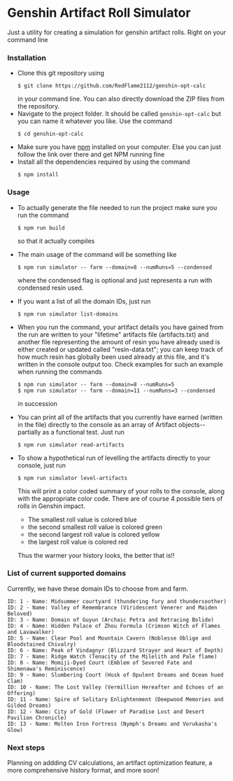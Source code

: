 # Genshin Artifact Roll Simulator

Just a utility for creating a simulation for genshin artifact rolls. Right on your command line

### Installation

- Clone this git repository using 
    ```
    $ git clone https://github.com/RedFlame2112/genshin-opt-calc
    ``` 
    in your command line. You can also directly download the ZIP files from the repository.
- Navigate to the project folder. It should be called `genshin-opt-calc` but you can name it whatever you like. Use the command
    ```
    $ cd genshin-opt-calc
    ```
- Make sure you have [npm](https://www.npmjs.com/) installed on your computer. Else you can just follow the link over there and get NPM running fine
- Install all the dependencies required by using the command
    ```
    $ npm install
    ```
### Usage
- To actually generate the file needed to run the project make sure you run the command 
  ```
  $ npm run build
  ```
  so that it actually compiles
- The main usage of the command will be something like
  ```
  $ npm run simulator -- farm --domain=8 --numRuns=5 --condensed
  ```
  where the condensed flag is optional and just represents a run with condensed resin used.
- If you want a list of all the domain IDs, just run
  ```
  $ npm run simulator list-domains
  ```
- When you run the command, your artifact details you have gained from the run are written to your "lifetime" artifacts file (artifacts.txt) and another file representing the amount of resin you have already used is either created or updated called "resin-data.txt"; you can keep track of how much resin has globally been used already at this file, and it's written in the console output too. Check examples for such an example when running the commands
    ```
    $ npm run simulator -- farm --domain=8 --numRuns=5
    $ npm run simulator -- farm --domain=11 --numRuns=3 --condensed
    ```
    in succession
- You can print all of the artifacts that you currently have earned (written in the file) directly to the console as an array of Artifact objects-- partially as a functional test. Just run
    ```
    $ npm run simulator read-artifacts
    ```
- To show a hypothetical run of levelling the artifacts directly to your console, just run
    ```
    $ npm run simulator level-artifacts
    ```
    This will print a color coded summary of your rolls to the console, along with the appropriate color code. There are of course 4 possible tiers of rolls in Genshin impact.
    - The smallest roll value is colored blue
    - the second smallest roll value is colored green
    - the second largest roll value is colored yellow
    - the largest roll value is colored red

    Thus the warmer your history looks, the better that is!!


### List of current supported domains
Currently, we have these domain IDs to choose from and farm.
```
ID: 1 - Name: Midsummer courtyard (thundering fury and thundersoother)
ID: 2 - Name: Valley of Remembrance (Viridescent Venerer and Maiden Beloved)
ID: 3 - Name: Domain of Guyun (Archaic Petra and Retracing Bolide)
ID: 4 - Name: Hidden Palace of Zhou Formula (Crimson Witch of Flames and Lavawalker)
ID: 5 - Name: Clear Pool and Mountain Cavern (Noblesse Oblige and Bloodstained Chivalry)
ID: 6 - Name: Peak of Vindagnyr (Blizzard Strayer and Heart of Depth)
ID: 7 - Name: Ridge Watch (Tenacity of the Milelith and Pale flame)
ID: 8 - Name: Momiji-Dyed Court (Emblem of Severed Fate and Shimenawa's Reminiscence)
ID: 9 - Name: Slumbering Court (Husk of Opulent Dreams and Ocean hued Clam)
ID: 10 - Name: The Lost Valley (Vermillion Hereafter and Echoes of an Offering)
ID: 11 - Name: Spire of Solitary Enlightenment (Deepwood Memories and Gilded Dreams)
ID: 12 - Name: City of Gold (Flower of Paradise Lost and Desert Pavilion Chronicle)
ID: 13 - Name: Molten Iron Fortress (Nymph's Dreams and Vorukasha's Glow)
```

### Next steps
Planning on addding CV calculations, an artifact optimization feature, a more comprehensive history format, and more soon!